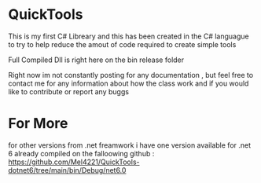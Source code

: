 # QuickTools
This is my first C# Libreary and this  has been created in the C# languague to try to help reduce the amout of code required to create simple tools

Full Compiled Dll is right here on the bin release folder 


Right now im not constantly posting for any documentation , but feel free to contact me for any information about how the class work and if you would like to contribute or report any buggs 


# For More
for other versions from .net freamwork  i have one version available for .net 6 already compiled on the falloowing github : https://github.com/Mel4221/QuickTools-dotnet6/tree/main/bin/Debug/net6.0
